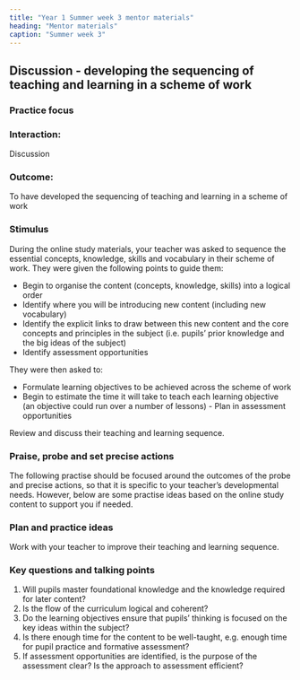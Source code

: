 ```yaml
---
title: "Year 1 Summer week 3 mentor materials"
heading: "Mentor materials"
caption: "Summer week 3"
---
```



## Discussion - developing the sequencing of teaching and learning in a scheme of work

### Practice focus

### Interaction: 
Discussion

### Outcome: 
To have developed the sequencing of teaching and learning in a scheme of work

### Stimulus
During the online study materials, your teacher was asked to sequence the essential concepts, knowledge, skills and vocabulary in their scheme of work. They were given the following points to guide them:

- Begin to organise the content (concepts, knowledge, skills) into a logical order
- Identify where you will be introducing new content (including new vocabulary)
- Identify the explicit links to draw between this new content and the core concepts and principles in the subject (i.e. pupils’ prior knowledge and the big ideas of the subject)
- Identify assessment opportunities

They were then asked to:

- Formulate learning objectives to be achieved across the scheme of work
- Begin to estimate the time it will take to teach each learning objective (an objective could run over a number of lessons) - Plan in assessment opportunities

Review and discuss their teaching and learning sequence.

### Praise, probe and set precise actions
The following practise should be focused around the outcomes of the probe and precise actions, so that it is specific to your teacher’s developmental needs. However, below are some practise ideas based on the online study content to support you if needed.

### Plan and practice ideas
Work with your teacher to improve their teaching and learning sequence.

### Key questions and talking points

1. Will pupils master foundational knowledge and the knowledge required for later content?
2. Is the flow of the curriculum logical and coherent?
3. Do the learning objectives ensure that pupils’ thinking is focused on the key ideas within the subject?
4. Is there enough time for the content to be well-taught, e.g. enough time for pupil practice and formative assessment?
5. If assessment opportunities are identified, is the purpose of the assessment clear? Is the approach to assessment efficient?

